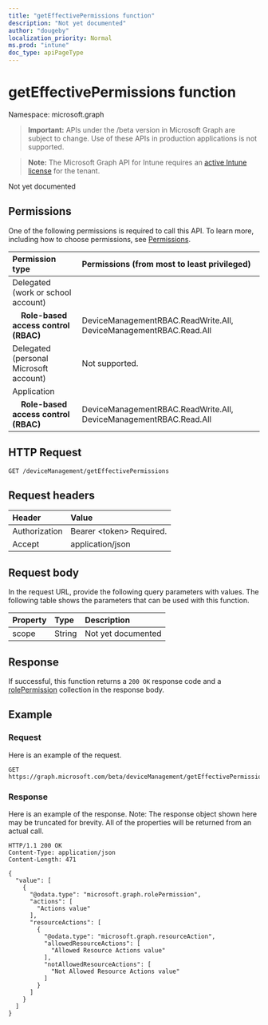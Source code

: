 ```yaml
---
title: "getEffectivePermissions function"
description: "Not yet documented"
author: "dougeby"
localization_priority: Normal
ms.prod: "intune"
doc_type: apiPageType
---
```


# getEffectivePermissions function

Namespace: microsoft.graph

> **Important:** APIs under the /beta version in Microsoft Graph are subject to change. Use of these APIs in production applications is not supported.

> **Note:** The Microsoft Graph API for Intune requires an [active Intune license](https://go.microsoft.com/fwlink/?linkid=839381) for the tenant.

Not yet documented
## Permissions
One of the following permissions is required to call this API. To learn more, including how to choose permissions, see [Permissions](/graph/permissions-reference).

|Permission type|Permissions (from most to least privileged)|
|:---|:---|
|Delegated (work or school account)||
| &nbsp; &nbsp; **Role-based access control (RBAC)** | DeviceManagementRBAC.ReadWrite.All, DeviceManagementRBAC.Read.All|
|Delegated (personal Microsoft account)|Not supported.|
|Application||
| &nbsp; &nbsp; **Role-based access control (RBAC)** | DeviceManagementRBAC.ReadWrite.All, DeviceManagementRBAC.Read.All|

## HTTP Request
<!-- {
  "blockType": "ignored"
}
-->
``` http
GET /deviceManagement/getEffectivePermissions
```

## Request headers
|Header|Value|
|:---|:---|
|Authorization|Bearer &lt;token&gt; Required.|
|Accept|application/json|

## Request body
In the request URL, provide the following query parameters with values.
The following table shows the parameters that can be used with this function.

|Property|Type|Description|
|:---|:---|:---|
|scope|String|Not yet documented|



## Response
If successful, this function returns a `200 OK` response code and a [rolePermission](../resources/intune-rbac-rolepermission.md) collection in the response body.

## Example
### Request
Here is an example of the request.
``` http
GET https://graph.microsoft.com/beta/deviceManagement/getEffectivePermissions(scope='parameterValue')
```

### Response
Here is an example of the response. Note: The response object shown here may be truncated for brevity. All of the properties will be returned from an actual call.
``` http
HTTP/1.1 200 OK
Content-Type: application/json
Content-Length: 471

{
  "value": [
    {
      "@odata.type": "microsoft.graph.rolePermission",
      "actions": [
        "Actions value"
      ],
      "resourceActions": [
        {
          "@odata.type": "microsoft.graph.resourceAction",
          "allowedResourceActions": [
            "Allowed Resource Actions value"
          ],
          "notAllowedResourceActions": [
            "Not Allowed Resource Actions value"
          ]
        }
      ]
    }
  ]
}
```











